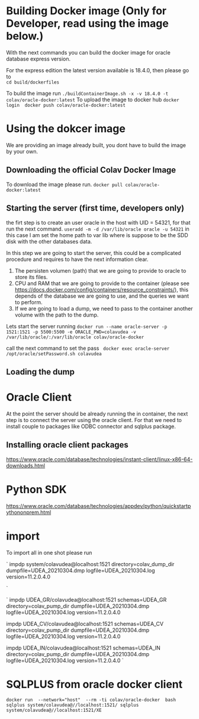 # Building Docker image (Only for Developer, read using the image below.)

With the  next commands you can build the docker image for oracle database express version.

For the express edition the latest version available is 18.4.0, then please go to  
`
cd build/dockerfiles
`

To build the image run
`
./buildContainerImage.sh -x -v 18.4.0 -t colav/oracle-docker:latest
`
To upload the image to docker hub
`
docker login 
docker push colav/oracle-docker:latest
`


# Using  the dokcer image

We are providing an image already built, you dont have to build the image by your own.

## Downloading the official Colav Docker Image
To download the image please run.
`
docker pull colav/oracle-docker:latest
`

## Starting the server (first time, developers only)

the firt step is to create an user oracle in the host with UID = 54321, for that run the next command.
`
useradd -m -d /var/lib/oracle oracle -u 54321
`
in this case I am set the home path to var lib where is suppose to be the SDD disk with the other databases data.

In this step we are going to start the server, this could be a complicated procedure and requires to have the next information clear.

1) The persisten volumen (path) that we are going to provide to oracle to store its files.
2) CPU and RAM that we are going to provide to the container (please see https://docs.docker.com/config/containers/resource_constraints/), this depends of the database we are going to use, and the queries we want to perform.
3) If we are going to load a dump, we need to pass to the container another volume with the path to the dump.

Lets start the server running 
`
docker run --name oracle-server -p 1521:1521 -p 5500:5500 -e ORACLE_PWD=colavudea -v /var/lib/oracle/:/var/lib/oracle colav/oracle-docker
`

call the next command to set the pass
` 
docker exec oracle-server /opt/oracle/setPassword.sh colavudea 
`

## Loading the dump


# Oracle Client

At the point the server should be already running the in container, the next step is to connect the server
using the oracle client. For that we need to install couple to packages like ODBC connector and sqlplus package.

## Installing oracle client packages
https://www.oracle.com/database/technologies/instant-client/linux-x86-64-downloads.html

# Python SDK
https://www.oracle.com/database/technologies/appdev/python/quickstartpythononprem.html


# import

To import all in one shot please run

`
impdp system/colavudea@localhost:1521 directory=colav_dump_dir dumpfile=UDEA_20210304.dmp logfile=UDEA_20210304.log version=11.2.0.4.0

`

`
impdp UDEA_GR/colavudea@localhost:1521 schemas=UDEA_GR directory=colav_pump_dir dumpfile=UDEA_20210304.dmp logfile=UDEA_20210304.log version=11.2.0.4.0

impdp UDEA_CV/colavudea@localhost:1521 schemas=UDEA_CV directory=colav_pump_dir dumpfile=UDEA_20210304.dmp logfile=UDEA_20210304.log version=11.2.0.4.0

impdp UDEA_IN/colavudea@localhost:1521 schemas=UDEA_IN directory=colav_pump_dir dumpfile=UDEA_20210304.dmp logfile=UDEA_20210304.log version=11.2.0.4.0
`

# SQLPLUS from oracle docker client
`
docker run  --network="host"  --rm -ti colav/oracle-docker  bash
sqlplus system/colavudea@//localhost:1521/
sqlplus system/colavudea@//localhost:1521/XE
`



